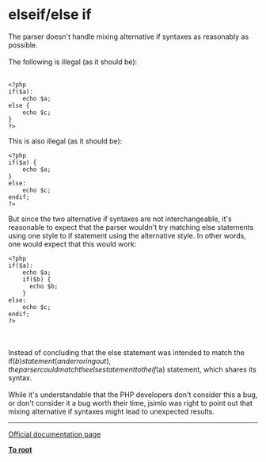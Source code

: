# elseif/else if



The parser doesn&apos;t handle mixing alternative if syntaxes as reasonably as possible.<br><br>The following is illegal (as it should be):<br><br>

```
<?php
if($a):
    echo $a;
else {
    echo $c;
}
?>
```


This is also illegal (as it should be):



```
<?php
if($a) {
    echo $a;
}
else:
    echo $c;
endif;
?>
```


But since the two alternative if syntaxes are not interchangeable, it's reasonable to expect that the parser wouldn't try matching else statements using one style to if statement using the alternative style. In other words, one would expect that this would work:



```
<?php
if($a):
    echo $a;
    if($b) {
      echo $b;
    }
else:
    echo $c;
endif;
?>
```
<br><br>Instead of concluding that the else statement was intended to match the if($b) statement (and erroring out), the parser could match the else statement to the if($a) statement, which shares its syntax.<br><br>While it&apos;s understandable that the PHP developers don&apos;t consider this a bug, or don&apos;t consider it a bug worth their time, jsimlo was right to point out that mixing alternative if syntaxes might lead to unexpected results.  

---

[Official documentation page](https://www.php.net/manual/en/control-structures.elseif.php)

**[To root](/README.md)**